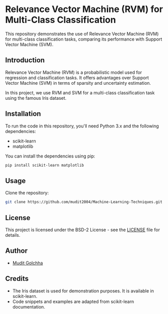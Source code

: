 
# Relevance Vector Machine (RVM) for Multi-Class Classification

This repository demonstrates the use of Relevance Vector Machine (RVM) for multi-class classification tasks, comparing its performance with Support Vector Machine (SVM).

## Introduction

Relevance Vector Machine (RVM) is a probabilistic model used for regression and classification tasks. It offers advantages over Support Vector Machine (SVM) in terms of sparsity and uncertainty estimation.

In this project, we use RVM and SVM for a multi-class classification task using the famous Iris dataset.

## Installation

To run the code in this repository, you'll need Python 3.x and the following dependencies:

- scikit-learn
- matplotlib

You can install the dependencies using pip:

```bash
pip install scikit-learn matplotlib
```

## Usage

Clone the repository:

```bash
git clone https://github.com/mudit2004/Machine-Learning-Techniques.git
```

## License

This project is licensed under the BSD-2 License - see the [LICENSE](LICENSE) file for details.

## Author

- [Mudit Golchha](github.com/mudit2004)

## Credits

- The Iris dataset is used for demonstration purposes. It is available in scikit-learn.
- Code snippets and examples are adapted from scikit-learn documentation.
